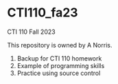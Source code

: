 # CTI110_fa23
CTI 110 Fall 2023

This repository is owned by A Norris.
1. Backup for CTI 110 homework
2. Example of programming skills
3. Practice using source control

   
